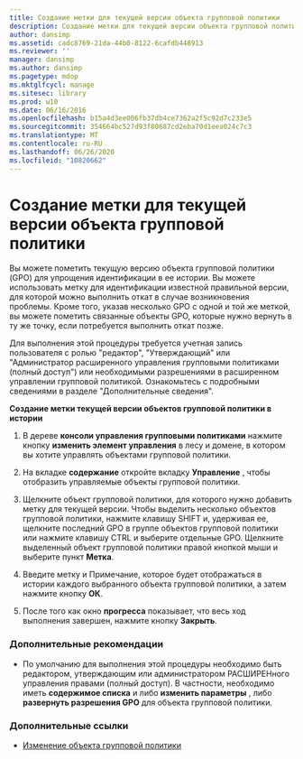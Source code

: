 ```yaml
---
title: Создание метки для текущей версии объекта групповой политики
description: Создание метки для текущей версии объекта групповой политики
author: dansimp
ms.assetid: cadc8769-21da-44b0-8122-6cafdb448913
ms.reviewer: ''
manager: dansimp
ms.author: dansimp
ms.pagetype: mdop
ms.mktglfcycl: manage
ms.sitesec: library
ms.prod: w10
ms.date: 06/16/2016
ms.openlocfilehash: b15a4d3ee006fb37db4ce7362a2f5c92d7c233e5
ms.sourcegitcommit: 354664bc527d93f80687cd2eba70d1eea024c7c3
ms.translationtype: MT
ms.contentlocale: ru-RU
ms.lasthandoff: 06/26/2020
ms.locfileid: "10820662"
---
```

# Создание метки для текущей версии объекта групповой политики


Вы можете пометить текущую версию объекта групповой политики (GPO) для упрощения идентификации в ее истории. Вы можете использовать метку для идентификации известной правильной версии, для которой можно выполнить откат в случае возникновения проблемы. Кроме того, указав несколько GPO с одной и той же меткой, вы можете пометить связанные объекты GPO, которые нужно вернуть в ту же точку, если потребуется выполнить откат позже.

Для выполнения этой процедуры требуется учетная запись пользователя с ролью "редактор", "Утверждающий" или "Администратор расширенного управления групповыми политиками (полный доступ") или необходимыми разрешениями в расширенном управлении групповой политикой. Ознакомьтесь с подробными сведениями в разделе "Дополнительные сведения".

**Создание метки текущей версии объектов групповой политики в истории**

1.  В дереве **консоли управления групповыми политиками** нажмите кнопку **изменить элемент управления** в лесу и домене, в котором вы хотите управлять объектами групповой политики.

2.  На вкладке **содержание** откройте вкладку **Управление** , чтобы отобразить управляемые объекты групповой политики.

3.  Щелкните объект групповой политики, для которого нужно добавить метку для текущей версии. Чтобы выделить несколько объектов групповой политики, нажмите клавишу SHIFT и, удерживая ее, щелкните последний GPO в группе объектов групповой политики или нажмите клавишу CTRL и выберите отдельные GPO. Щелкните выделенный объект групповой политики правой кнопкой мыши и выберите пункт **Метка**.

4.  Введите метку и Примечание, которое будет отображаться в истории каждого выбранного объекта групповой политики, а затем нажмите кнопку **ОК**.

5.  После того как окно **прогресса** показывает, что весь ход выполнения завершен, нажмите кнопку **Закрыть**.

### Дополнительные рекомендации

-   По умолчанию для выполнения этой процедуры необходимо быть редактором, утверждающим или администратором РАСШИРЕНного управления правами (полный доступ). В частности, необходимо иметь **содержимое списка** и либо **изменить параметры** , либо **развернуть разрешения GPO** для объекта групповой политики.

### Дополнительные ссылки

-   [Изменение объекта групповой политики](editing-a-gpo-agpm40.md)

 

 





